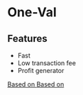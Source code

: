 # One-Val

## Features
- Fast
- Low transaction fee
- Profit generator

[Based on ](https://google.com)
[Based on ](https://google.com)
